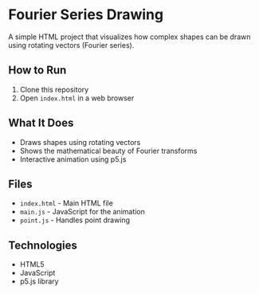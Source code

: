 # Fourier Series Drawing

A simple HTML project that visualizes how complex shapes can be drawn using rotating vectors (Fourier series).

## How to Run

1. Clone this repository
2. Open `index.html` in a web browser

## What It Does

- Draws shapes using rotating vectors
- Shows the mathematical beauty of Fourier transforms
- Interactive animation using p5.js

## Files

- `index.html` - Main HTML file
- `main.js` - JavaScript for the animation
- `point.js` - Handles point drawing

## Technologies

- HTML5
- JavaScript
- p5.js library
